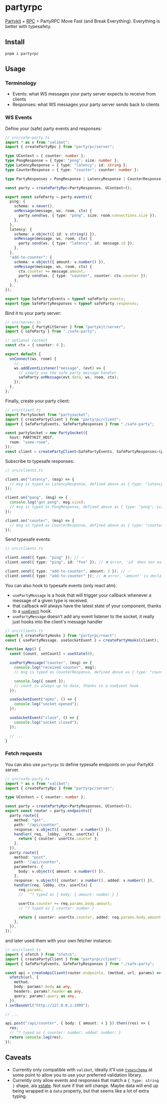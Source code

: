 # partyrpc

[Partykit](https://partykit.io/) + [RPC](https://trpc.io/) = PartyRPC Move Fast (and Break Everything). Everything is
better with typesafety.

## Install

`pnpm i partyrpc`

## Usage

### Terminology

- Events: what WS messages your party server expects to receive from clients
- Responses: what WS messages your party server sends back to clients

### WS Events

Define your (safe) party events and responses:

```ts
// src/safe-party.ts
import * as v from "valibot";
import { createPartyRpc } from "partyrpc/server";

type UContext = { counter: number };
type PongResponse = { type: "pong"; size: number };
type LatencyResponse = { type: "latency"; id: string };
type CounterResponse = { type: "counter"; counter: number };

type PartyResponses = PongResponse | LatencyResponse | CounterResponse;

const party = createPartyRpc<PartyResponses, UContext>();

export const safeParty = party.events({
  ping: {
    schema: v.never(),
    onMessage(message, ws, room, ctx) {
      party.send(ws, { type: "pong", size: room.connections.size });
    },
  },
  latency: {
    schema: v.object({ id: v.string() }),
    onMessage(message, ws, room, ctx) {
      party.send(ws, { type: "latency", id: message.id });
    },
  },
  "add-to-counter": {
    schema: v.object({ amount: v.number() }),
    onMessage(message, ws, room, ctx) {
      ctx.counter += message.amount;
      party.send(ws, { type: "counter", counter: ctx.counter });
    },
  },
});

export type SafePartyEvents = typeof safeParty.events;
export type SafePartyResponses = typeof safeParty.responses;
```

Bind it to your party server:

```ts
// src/server.ts
import type { PartyKitServer } from "partykit/server";
import { safeParty } from "./safe-party";

// optional context
const ctx = { counter: 0 };

export default {
  onConnect(ws, room) {
    // ...
    ws.addEventListener("message", (evt) => {
      // simply use the safe party message handler
      safeParty.onMessage(evt.data, ws, room, ctx);
    });
  },
};
```

Finally, create your party client:

```ts
// src/client.ts
import PartySocket from "partysocket";
import { createPartyClient } from "partyrpc/client";
import { SafePartyEvents, SafePartyResponses } from "./safe-party";

const partySocket = new PartySocket({
  host: PARTYKIT_HOST,
  room: "some-room",
});
const client = createPartyClient<SafePartyEvents, SafePartyResponses>(partySocket, { debug: true });
```

Subscribe to typesafe responses:

```ts
// src/clients.ts

client.on("latency", (msg) => {
  // msg is typed as LatencyResponse, defined above as { type: "latency"; id: string }
});

client.on("pong", (msg) => {
  console.log("got pong", msg.size);
  // msg is typed as PongResponse, defined above as { type: "pong"; size: number }
});

client.on("counter", (msg) => {
  // msg is typed as CounterResponse, defined above as { type: "counter"; counter: number }
});
```

Send typesafe events:

```ts
// src/clients.ts

client.send({ type: "ping" }); // ✅
client.send({ type: "ping", id: "foo" }); // ❌ error, 'id' does not exist in type '{ type: "ping"; }'.

client.send({ type: "add-to-counter", amount: 3 }); // ✅
client.send({ type: "add-to-counter" }); // ❌ error, 'amount' is declared here.
```

You can also hook to typesafe events (only react atm).

- `usePartyMessage` is a hook that will trigger your callback whenever a message of a given type is received.
- that callback will always have the latest state of your component, thanks to a
  [`useEvent`](https://github.com/scottrippey/react-use-event-hook) hook.
- `usePartyMessage` doesn't add any event listener to the socket, it really just hooks into the client's message handler

```ts
// src/clients.ts
import { createPartyHooks } from "partyrpc/react";
const { usePartyMessage, useSocketEvent } = createPartyHooks(client);

function App() {
  const [count, setCount] = useState(0);

  usePartyMessage("counter", (msg) => {
    console.log("received counter", msg);
    // msg is typed as CounterResponse, defined above as { type: "counter"; counter: number }

    console.log({ count });
    // count is always up to date, thanks to a useEvent hook
  });

  useSocketEvent("open", () => {
    console.log("socket opened");
  });

  useSocketEvent("close", () => {
    console.log("socket closed");
  });

  // ...
}
```

### Fetch requests

You can also use `partyrpc` to define typesafe endpoints on your PartyKit server.

```ts
// src/safe-party.ts
import * as v from "valibot";
import { createPartyRpc } from "partyrpc/server";

type UContext = { counter: number };

const party = createPartyRpc<PartyResponses, UContext>();
export const router = party.endpoints([
  party.route({
    method: "get",
    path: "/api/counter",
    response: v.object({ counter: v.number() }),
    handler(_req, _lobby, _ctx, userCtx) {
      return { counter: userCtx.counter };
    },
  }),
  party.route({
    method: "post",
    path: "/api/counter",
    parameters: {
      body: v.object({ amount: v.number() }),
    },
    response: v.object({ counter: v.number(), added: v.number() }),
    handler(req, lobby, ctx, userCtx) {
      req.params;
      //   ^? typed as { body: { amount: number } }

      userCtx.counter += req.params.body.amount;
      // ^? typed as { counter: number }

      return { counter: userCtx.counter, added: req.params.body.amount };
    },
  }),
]);
```

and later used them with your own fetcher instance:

```ts
// src/client.ts
import { ofetch } from "ofetch";
import { createPartyClient } from "partyrpc/client";
import { SafePartyEvents, SafePartyResponses } from "./safe-party";

const api = createApiClient(router.endpoints, (method, url, params) =>
  ofetch(url, {
    method,
    body: params?.body as any,
    headers: params?.header as any,
    query: params?.query as any,
  }),
).setBaseUrl("http://127.0.0.1:1999");

// ...

api.post("/api/counter", { body: { amount: 4 } }).then((res) => {
  res;
  // ^? typed as { counter: number; added: number; }
  return console.log(res);
});
```

## Caveats

- Currently only compatible with `valibot`, ideally it'll use [`typeschema`](https://github.com/decs/typeschema) at some
  point to allow you to use your preferred validation library.
- Currently only allow events and responses that match a `{ type: string }` shape, ala
  [xstate](https://github.com/statelyai/xstate). Not sure if that will change. Maybe data will end up being wrapped in a
  `data` property, but that seems like a lot of extra typing.
